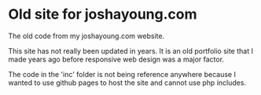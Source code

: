 # Old site for joshayoung.com
The old code from my joshayoung.com website.

This site has not really been updated in years. It is an old portfolio site that I made years ago before responsive web design was a major factor.

The code in the 'inc' folder is not being reference anywhere because I wanted to use github pages to host the site and cannot use php includes.
